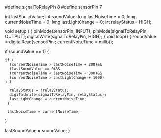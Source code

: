 #define signalToRelayPin 8
#define sensorPin 7

int lastSoundValue;
int soundValue;
long lastNoiseTime = 0;
long currentNoiseTime = 0;
long lastLightChange = 0;
int relayStatus = HIGH;

void setup() {
  pinMode(sensorPin, INPUT);
  pinMode(signalToRelayPin, OUTPUT);
  digitalWrite(signalToRelayPin, HIGH);
}
void loop() {
  soundValue = digitalRead(sensorPin);
  currentNoiseTime = millis();

  if (soundValue == 1) { 

    if (
      (currentNoiseTime > lastNoiseTime + 200)&& 
      (lastSoundValue == 0)&& 
      (currentNoiseTime < lastNoiseTime + 800)&&
      (currentNoiseTime > lastLightChange + 1000) 
    ) {

      relayStatus = !relayStatus;
      digitalWrite(signalToRelayPin, relayStatus);
      lastLightChange = currentNoiseTime;
     }

     lastNoiseTime = currentNoiseTime;
  }

  lastSoundValue = soundValue;
}
